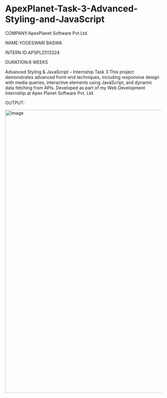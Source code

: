 # ApexPlanet-Task-3-Advanced-Styling-and-JavaScript

COMPANY:ApexPlanet Software Pvt.Ltd.

NAME:YOGESWARI BASWA

INTERN ID:APSPL2513324

DURATION:6 WEEKS

Advanced Styling & JavaScript – Internship Task 3
This project demonstrates advanced front-end techniques, including responsive design with media queries, interactive elements using JavaScript, and dynamic data fetching from APIs. Developed as part of my Web Development Internship at Apex Planet Software Pvt. Ltd.


OUTPUT:

<img width="1906" height="907" alt="Image" src="https://github.com/user-attachments/assets/8a5800ce-5aa3-4303-8d5b-ec0a8793dee6" />
